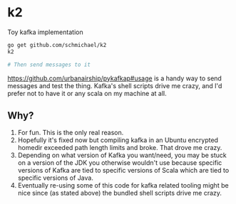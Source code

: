 # k2

Toy kafka implementation

```sh
go get github.com/schmichael/k2
k2

# Then send messages to it
```

https://github.com/urbanairship/pykafkap#usage is a handy way to send messages
and test the thing. Kafka's shell scripts drive me crazy, and I'd prefer not to
have it or any scala on my machine at all.

## Why?

1. For fun. This is the only real reason.
2. Hopefully it's fixed now but compiling kafka in an Ubuntu encrypted homedir
   exceeded path length limits and broke. That drove me crazy.
3. Depending on what version of Kafka you want/need, you may be stuck on a
   version of the JDK you otherwise wouldn't use because specific versions of
   Kafka are tied to specific versions of Scala which are tied to specific
   versions of Java.
4. Eventually re-using some of this code for kafka related tooling might be
   nice since (as stated above) the bundled shell scripts drive me crazy.
